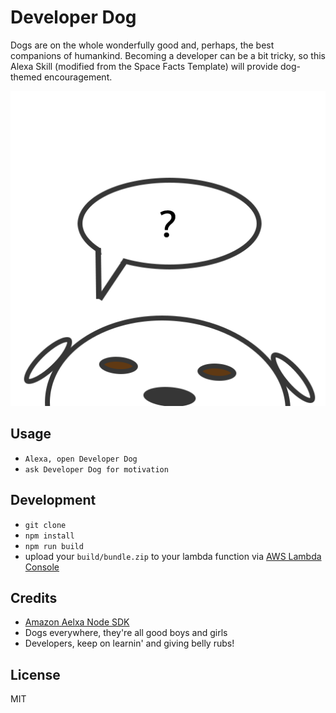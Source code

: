 # Developer Dog

Dogs are on the whole wonderfully good and, perhaps, the best companions of humankind. Becoming a developer can be a bit tricky, so this Alexa Skill (modified from the Space Facts Template) will provide dog-themed encouragement.

![developer dog logo](assets/dog_512.png)

## Usage

- `Alexa, open Developer Dog`
- `ask Developer Dog for motivation`

## Development

- `git clone`
- `npm install`
- `npm run build`
- upload your `build/bundle.zip` to your lambda function via [AWS Lambda Console][aws-lambda-console]

## Credits

- [Amazon Aelxa Node SDK](http://npm.im/alexa-sdk)
- Dogs everywhere, they're all good boys and girls
- Developers, keep on learnin' and giving belly rubs!

## License

MIT

[aws-lambda-console]: https://console.aws.amazon.com/lambda/home
